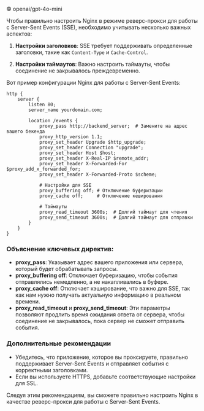 © openai/gpt-4o-mini

Чтобы правильно настроить Nginx в режиме реверс-прокси для работы с Server-Sent Events (SSE), необходимо учитывать несколько важных аспектов:

1. **Настройки заголовков**: SSE требует поддерживать определенные заголовки, такие как `Content-Type` и `Cache-Control`.

2. **Настройки таймаутов**: Важно настроить таймауты, чтобы соединение не закрывалось преждевременно.

Вот пример конфигурации Nginx для работы с Server-Sent Events:

```nginx
http {
    server {
        listen 80;
        server_name yourdomain.com;

        location /events {
            proxy_pass http://backend_server;  # Замените на адрес вашего бекенда
            proxy_http_version 1.1;
            proxy_set_header Upgrade $http_upgrade;
            proxy_set_header Connection "upgrade";
            proxy_set_header Host $host;
            proxy_set_header X-Real-IP $remote_addr;
            proxy_set_header X-Forwarded-For $proxy_add_x_forwarded_for;
            proxy_set_header X-Forwarded-Proto $scheme;

            # Настройки для SSE
            proxy_buffering off; # Отключение буферизации
            proxy_cache off;     # Отключение кеширования

            # Таймауты
            proxy_read_timeout 3600s;  # Долгий таймаут для чтения
            proxy_send_timeout 3600s;  # Долгий таймаут для отправки
        }
    }
}
```

### Объяснение ключевых директив:

- **proxy_pass**: Указывает адрес вашего приложения или сервера, который будет обрабатывать запросы.
- **proxy_buffering off**: Отключает буферизацию, чтобы события отправлялись немедленно, а не накапливались в буфере.
- **proxy_cache off**: Отключает кэширование, что важно для SSE, так как нам нужно получать актуальную информацию в реальном времени.
- **proxy_read_timeout** и **proxy_send_timeout**: Эти параметры позволяют продлить время ожидания ответа от сервера, чтобы соединение не закрывалось, пока сервер не сможет отправить события.

### Дополнительные рекомендации

- Убедитесь, что приложение, которое вы проксируете, правильно поддерживает Server-Sent Events и отправляет события с корректными заголовками.
- Если вы используете HTTPS, добавьте соответствующие настройки для SSL.

Следуя этим рекомендациям, вы сможете правильно настроить Nginx в качестве реверс-прокси для работы с Server-Sent Events.
